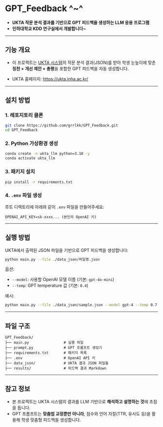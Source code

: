 # GPT_Feedback ^~^  
* **UKTA 작문 분석 결과를 기반으로 GPT 피드백을 생성하는 LLM 응용 프로그램**  
* **인하대학교 KDD 연구실에서 개발합니다~**

---

## 기능 개요

* 이 프로젝트는 [UKTA 시스템](https://github.com/inhaKDD/UKTA-web)의 작문 분석 결과(JSON)를 받아 학생 눈높이에 맞춘 **칭찬 + 개선 제안 + 총평**을 포함한 GPT 피드백을 자동 생성합니다.

* UKTA 홈페이지: https://ukta.inha.ac.kr/

---

## 설치 방법

### 1. 레포지토리 클론

```bash
git clone https://github.com/grrlkk/GPT_Feedback.git
cd GPT_Feedback
```

### 2. Python 가상환경 생성

```bash
conda create -n ukta_llm python=3.10 -y
conda activate ukta_llm
```

### 3. 패키지 설치

```bash
pip install -r requirements.txt
```

### 4. `.env` 파일 생성

루트 디렉토리에 아래와 같이 `.env` 파일을 만들어주세요:

```
OPENAI_API_KEY=sk-xxxx... (본인의 OpenAI 키)
```

---

## 실행 방법

UKTA에서 출력된 JSON 파일을 기반으로 GPT 피드백을 생성합니다:

```bash
python main.py --file ./data_json/파일명.json
```

옵션:

* `--model`: 사용할 OpenAI 모델 이름 (기본: `gpt-4o-mini`)
* `--temp`: GPT temperature 값 (기본: `0.4`)

예시:

```bash
python main.py --file ./data_json/sample.json --model gpt-4 --temp 0.7
```

---

## 파일 구조

```
GPT_Feedback/
├── main.py                # 실행 파일
├── prompt.py              # GPT 프롬프트 생성기
├── requirements.txt       # 패키지 목록
├── .env                   # OpenAI API 키
├── data_json/             # UKTA 결과 JSON 파일들
├── results/               # 피드백 결과 Markdown
```

---

## 참고 정보

* 본 프로젝트는 UKTA 시스템의 결과를 LLM 기반으로 **해석하고 설명하는 것**에 초점을 둡니다.
* GPT 프롬프트는 **맞춤법 교정뿐만 아니라**, 점수와 언어 자질(TTR, 유사도 등)을 활용해 학생 맞춤형 피드백을 생성합니다.
